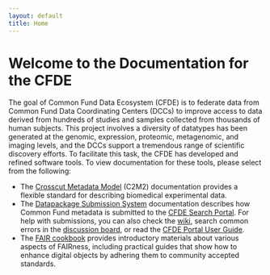 ```yaml
---
layout: default
title: Home
---
```


# Welcome to the Documentation for the CFDE

The goal of Common Fund Data Ecosystem (CFDE) is to federate data from Common Fund Data Coordinating Centers (DCCs) to improve access to data derived from hundreds of studies and samples collected from thousands of human subjects. This project involves a diversity of datatypes has been generated at the genomic, expression, proteomic, metagenomic, and imaging levels, and the DCCs support a tremendous range of scientific discovery efforts.
To facilitate this task, the CFDE has developed and refined software tools. To view documentation for these tools, please select from the following:

- The [Crosscut Metadata Model](./c2m2/draft-C2M2_specification/README.md) (C2M2) documentation provides a flexible standard for describing biomedical experimental data.
- The [Datapackage Submission System](./cfde-submit/docs/index.md) documentation describes how Common Fund metadata is submitted to the [CFDE Search Portal](https://app.nih-cfde.org/). For help with submissions, you can also check the [wiki](https://github.com/nih-cfde/published-documentation/wiki), search common errors in the [discussion board](https://github.com/nih-cfde/published-documentation/discussions), or read the [CFDE Portal User Guide](./about/portalguide/). 
- The [FAIR cookbook](./the-fair-cookbook/intro.md) provides introductory materials about various aspects of FAIRness, including practical guides that show how to enhance digital objects by adhering them to community accepted standards.
